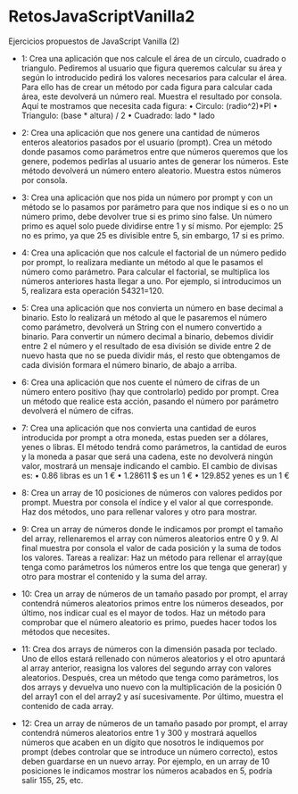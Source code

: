 # RetosJavaScriptVanilla2
 Ejercicios propuestos de JavaScript Vanilla (2)

* 1: Crea una aplicación que nos calcule el área de un círculo, cuadrado o triangulo. Pediremos al usuario que figura queremos calcular su área y según lo introducido pedirá los valores necesarios para calcular el área. Para ello has de crear un método por cada figura para calcular cada área, este devolverá un número real. Muestra el resultado por consola. Aquí te mostramos que necesita cada figura: • Circulo: (radio^2)*PI • Triangulo: (base * altura) / 2 • Cuadrado: lado * lado

* 2: Crea una aplicación que nos genere una cantidad de números enteros aleatorios pasados por el usuario (prompt). Crea un método donde pasamos como parámetros entre que números queremos que los genere, podemos pedirlas al usuario antes de generar los números. Este método devolverá un número entero aleatorio. Muestra estos números por consola.

* 3: Crea una aplicación que nos pida un número por prompt y con un método se lo pasamos por parámetro para que nos indique si es o no un número primo, debe devolver true si es primo sino false. Un número primo es aquel solo puede dividirse entre 1 y sí mismo. Por ejemplo: 25 no es primo, ya que 25 es divisible entre 5, sin embargo, 17 si es primo.

* 4: Crea una aplicación que nos calcule el factorial de un número pedido por prompt, lo realizara mediante un método al que le pasamos el número como parámetro. Para calcular el factorial, se multiplica los números anteriores hasta llegar a uno. Por ejemplo, si introducimos un 5, realizara esta operación 54321=120.

* 5: Crea una aplicación que nos convierta un número en base decimal a binario. Esto lo realizará un método al que le pasaremos el número como parámetro, devolverá un String con el numero convertido a binario. Para convertir un número decimal a binario, debemos dividir entre 2 el número y el resultado de esa división se divide entre 2 de nuevo hasta que no se pueda dividir más, el resto que obtengamos de cada división formara el número binario, de abajo a arriba.

* 6: Crea una aplicación que nos cuente el número de cifras de un número entero positivo (hay que controlarlo) pedido por prompt. Crea un método que realice esta acción, pasando el número por parámetro devolverá el número de cifras.

* 7: Crea una aplicación que nos convierta una cantidad de euros introducida por prompt a otra moneda, estas pueden ser a dólares, yenes o libras. El método tendrá como parámetros, la cantidad de euros y la moneda a pasar que será una cadena, este no devolverá ningún valor, mostrará un mensaje indicando el cambio. El cambio de divisas es: • 0.86 libras es un 1 € • 1.28611 $ es un 1 € • 129.852 yenes es un 1 €

* 8: Crea un array de 10 posiciones de números con valores pedidos por prompt. Muestra por consola el índice y el valor al que corresponde. Haz dos métodos, uno para rellenar valores y otro para mostrar.

* 9: Crea un array de números donde le indicamos por prompt el tamaño del array, rellenaremos el array con números aleatorios entre 0 y 9. Al final muestra por consola el valor de cada posición y la suma de todos los valores. Tareas a realizar: Haz un método para rellenar el array(que tenga como parámetros los números entre los que tenga que generar) y otro para mostrar el contenido y la suma del array.

* 10: Crea un array de números de un tamaño pasado por prompt, el array contendrá números aleatorios primos entre los números deseados, por último, nos indicar cual es el mayor de todos. Haz un método para comprobar que el número aleatorio es primo, puedes hacer todos los métodos que necesites.

* 11: Crea dos arrays de números con la dimensión pasada por teclado. Uno de ellos estará rellenado con números aleatorios y el otro apuntará al array anterior, reasigna los valores del segundo array con valores aleatorios. Después, crea un método que tenga como parámetros, los dos arrays y devuelva uno nuevo con la multiplicación de la posición 0 del array1 con el del array2 y así sucesivamente. Por último, muestra el contenido de cada array.

* 12: Crea un array de números de un tamaño pasado por prompt, el array contendrá números aleatorios entre 1 y 300 y mostrará aquellos números que acaben en un dígito que nosotros le indiquemos por prompt (debes controlar que se introduce un número correcto), estos deben guardarse en un nuevo array. Por ejemplo, en un array de 10 posiciones le indicamos mostrar los números acabados en 5, podría salir 155, 25, etc.
